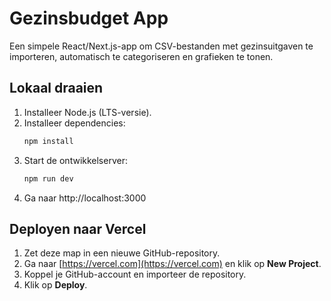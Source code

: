 # Gezinsbudget App

Een simpele React/Next.js-app om CSV-bestanden met gezinsuitgaven te importeren, automatisch te categoriseren en grafieken te tonen.

## Lokaal draaien

1. Installeer Node.js (LTS-versie).
2. Installeer dependencies:
   ```bash
   npm install
   ```
3. Start de ontwikkelserver:
   ```bash
   npm run dev
   ```
4. Ga naar http://localhost:3000

## Deployen naar Vercel

1. Zet deze map in een nieuwe GitHub-repository.
2. Ga naar [https://vercel.com](https://vercel.com) en klik op **New Project**.
3. Koppel je GitHub-account en importeer de repository.
4. Klik op **Deploy**.
